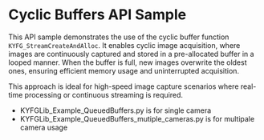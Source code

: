 # Cyclic Buffers API Sample

This API sample demonstrates the use of the cyclic buffer function `KYFG_StreamCreateAndAlloc`. It enables cyclic image acquisition, where images are continuously captured and stored in a pre-allocated buffer in a looped manner. When the buffer is full, new images overwrite the oldest ones, ensuring efficient memory usage and uninterrupted acquisition.

This approach is ideal for high-speed image capture scenarios where real-time processing or continuous streaming is required.

* KYFGLib_Example_QueuedBuffers.py is for single camera
* KYFGLib_Example_QueuedBuffers_mutiple_cameras.py is for multipale camera usage